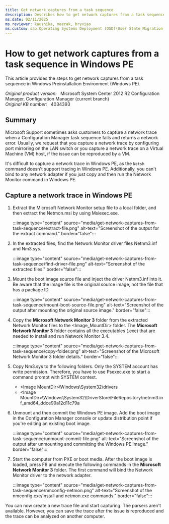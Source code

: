```yaml
---
title: Get network captures from a task sequence
description: Describes how to get network captures from a task sequence in Windows PE.
ms.date: 02/11/2025
ms.reviewer: kaushika, meerak, bryxiao
ms.custom: sap:Operating Systems Deployment (OSD)\User State Migration
---
```

# How to get network captures from a task sequence in Windows PE

This article provides the steps to get network captures from a task sequence in Windows Preinstallation Environment (Windows PE).

_Original product version:_ &nbsp; Microsoft System Center 2012 R2 Configuration Manager, Configuration Manager (current branch)  
_Original KB number:_ &nbsp; 4034393

## Summary

Microsoft Support sometimes asks customers to capture a network trace when a Configuration Manager task sequence fails and returns a network error. Usually, we request that you capture a network trace by configuring port mirroring on the LAN switch or you capture a network trace on a Virtual Machine (VM) host, if the issue can be reproduced by a VM.

It's difficult to capture a network trace in Windows PE, as the `Netsh` command doesn't support tracing in Windows PE. Additionally, you can't bind to any network adapter if you just copy and then run the Network Monitor command in Windows PE.

## Capture a network trace in Windows PE

1. Extract the Microsoft Network Monitor setup file to a local folder, and then extract the Netmon.msi by using Msiexec.exe.

    :::image type="content" source="media/get-network-captures-from-task-sequence/extract-file.png" alt-text="Screenshot of the output for the extract command." border="false":::

2. In the extracted files, find the Network Monitor driver files Netnm3.inf and Nm3.sys.

    :::image type="content" source="media/get-network-captures-from-task-sequence/find-driver-file.png" alt-text="Screenshot of the extracted files." border="false":::

3. Mount the boot image source file and inject the driver Netnm3.inf into it. Be aware that the image file is the original source image, not the file that has a package ID.

    :::image type="content" source="media/get-network-captures-from-task-sequence/mount-boot-source-file.png" alt-text="Screenshot of the output after mounting the original source image." border="false":::

4. Copy the **Microsoft Network Monitor 3** folder from the extracted Network Monitor files to the \<Image_MountDir> folder. The **Microsoft Network Monitor 3** folder contains all the executables (.exe) that are needed to install and run Network Monitor 3.4.

    :::image type="content" source="media/get-network-captures-from-task-sequence/copy-folder.png" alt-text="Screenshot of the Microsoft Network Monitor 3 folder details." border="false":::

5. Copy Nm3.sys to the following folders. Only the SYSTEM account has write permission. Therefore, you have to use Psexec.exe to start a command prompt with SYSTEM context.

   - \<Image MountDir>\Windows\System32\drivers
   - \<Image MountDir>\Windows\System32\DriverStore\FileRepository\netnm3.inf_amd64_ddce99a12d11c79a

6. Unmount and then commit the Windows PE image. Add the boot image in the Configuration Manager console or update distribution point if you're editing an existing boot image.

    :::image type="content" source="media/get-network-captures-from-task-sequence/unmount-commit-file.png" alt-text="Screenshot of the output after unmounting and committing the Windows PE image." border="false":::

7. Start the computer from PXE or boot media. After the boot image is loaded, press F8 and execute the following commands in the **Microsoft Network Monitor 3** folder. The first command will bind the Network Monitor driver to the network adapter.

    :::image type="content" source="media/get-network-captures-from-task-sequence/nmconfig-netmon.png" alt-text="Screenshot of the nmconfig.exe/install and netmon.exe commands." border="false":::

You can now create a new trace file and start capturing. The parsers aren't available. However, you can save the trace after the issue is reproduced and the trace can be analyzed on another computer.
